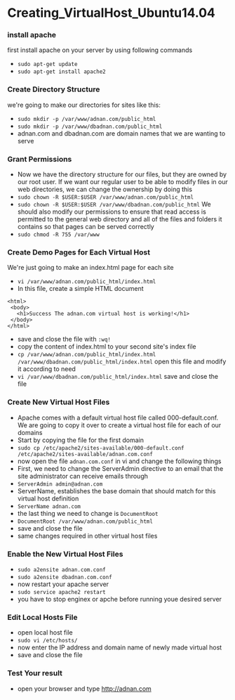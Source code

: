 # Creating_VirtualHost_Ubuntu14.04

### install apache

 first install apache on your server by using following commands
* `sudo apt-get update`
* `sudo apt-get install apache2`

### Create Directory Structure

  we're going to make our directories for sites like this:

* `sudo mkdir -p /var/www/adnan.com/public_html`
* `sudo mkdir -p /var/www/dbadnan.com/public_html`
* adnan.com and dbadnan.com are domain names that we are wanting to serve 


### Grant Permissions

* Now we have the directory structure for our files, but they are owned by our root user. If we want our regular user to be able to modify files in our web directories, we can change the ownership by doing this
* `sudo chown -R $USER:$USER /var/www/adnan.com/public_html`
* `sudo chown -R $USER:$USER /var/www/dbadnan.com/public_html`
 We should also modify our permissions  to ensure that read access is permitted to the general web directory and all of the files and folders it contains so that pages can be served correctly
* `sudo chmod -R 755 /var/www`

### Create Demo Pages for Each Virtual Host

 We're just going to make an index.html page for each site
* `vi /var/www/adnan.com/public_html/index.html`
* In this file, create a simple HTML document

 ```
 <html>
  <body>
    <h1>Success The adnan.com virtual host is working!</h1>
  </body>
 </html>
 ```
* save and close the file with `:wq!`
* copy the content of index.html to your second site's index file
* `cp /var/www/adnan.com/public_html/index.html /var/www/dbadnan.com/public_html/index.html`
 open this file and modify it according to need
* `vi /var/www/dbadnan.com/public_html/index.html`
 save and close the file 

### Create New Virtual Host Files

* Apache comes with a default virtual host file called 000-default.conf. We are going to copy it over to create a virtual host file for each of our domains
* Start by copying the file for the first domain
* `sudo cp /etc/apache2/sites-available/000-default.conf /etc/apache2/sites-available/adnan.com.conf`
* now open the file `adnan.com.conf` in vi and change the following things
* First, we need to change the ServerAdmin directive to an email that the site administrator can receive emails through
* `ServerAdmin admin@adnan.com`
* ServerName, establishes the base domain that should match for this virtual host definition
* `ServerName adnan.com`
* the last thing we need to change is `DocumentRoot`
* `DocumentRoot /var/www/adnan.com/public_html`
* save and close the file
* same changes required in other virtual host files

### Enable the New Virtual Host Files

* `sudo a2ensite adnan.com.conf`
* `sudo a2ensite dbadnan.com.conf`
* now restart your apache server
* `sudo service apache2 restart`
* you have to stop enginex or apche before running youe desired server

### Edit Local Hosts File

* open local host file
* `sudo vi /etc/hosts/`
* now enter the IP address and domain name of newly made virtual host
* save and close the file

### Test Your result

* open your browser and type http://adnan.com


